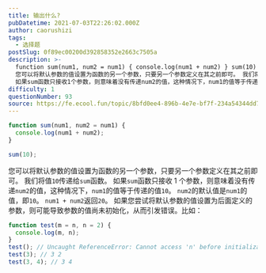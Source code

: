 ```yaml
---
title: 输出什么?
pubDatetime: 2021-07-03T22:26:02.000Z
author: caorushizi
tags:
  - 选择题
postSlug: 0f89ec00200d392858352e2663c7505a
description: >-
  function sum(num1, num2 = num1) { console.log(num1 + num2) } sum(10)
  您可以将默认参数的值设置为函数的另一个参数，只要另一个参数定义在其之前即可。 我们将值10传递给sum函数。
  如果sum函数只接收1个参数，则意味着没有传递num2的值，这种情况下，num1的值等于传递的值10。 num2的默认值是num1的值，即10。 num
difficulty: 1
questionNumber: 93
source: https://fe.ecool.fun/topic/8bfd0ee4-896b-4e7e-bf7f-234a54344dd7
---
```


```javascript
function sum(num1, num2 = num1) {
  console.log(num1 + num2);
}

sum(10);
```

您可以将默认参数的值设置为函数的另一个参数，只要另一个参数定义在其之前即可。 我们将值`10`传递给`sum`函数。 如果`sum`函数只接收 1 个参数，则意味着没有传递`num2`的值，这种情况下，`num1`的值等于传递的值`10`。 `num2`的默认值是`num1`的值，即`10`。 `num1 + num2`返回`20`。
如果您尝试将默认参数的值设置为后面定义的参数，则可能导致参数的值尚未初始化，从而引发错误。比如：

```js
function test(m = n, n = 2) {
  console.log(m, n);
}
test(); // Uncaught ReferenceError: Cannot access 'n' before initialization
test(3); // 3 2
test(3, 4); // 3 4
```
